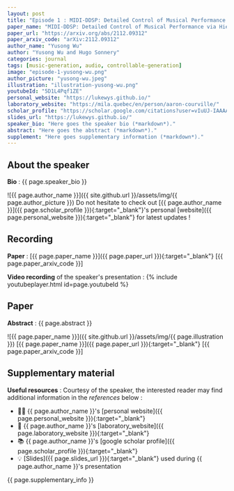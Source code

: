 ```yaml
---
layout: post
title: "Episode 1 : MIDI-DDSP: Detailed Control of Musical Performance via Hierarchical Modeling"
paper_name: "MIDI-DDSP: Detailed Control of Musical Performance via Hierarchical Modeling"
paper_url: "https://arxiv.org/abs/2112.09312"
paper_arxiv_code: "arXiv:2112.09312"
author_name: "Yusong Wu"
author: "Yusong Wu and Hugo Sonnery"
categories: journal
tags: [music-generation, audio, controllable-generation]
image: "episode-1-yusong-wu.png"
author_picture: "yusong-wu.jpeg"
illustration: "illustration-yusong-wu.png"
youtubeId: "5D1L4Pqf1ZE"
personal_website: "https://lukewys.github.io/"
laboratory_website: "https://mila.quebec/en/person/aaron-courville/"
scholar_profile: "https://scholar.google.com/citations?user=vIuUJ-IAAAAJ&hl=zh-CN"
slides_url: "https://lukewys.github.io/"
speaker_bio: "Here goes the speaker bio (*markdown*)."
abstract: "Here goes the abstract (*markdown*)."
supplement: "Here goes supplementary information (*markdown*)."
---
```


## About the speaker

**Bio** : {{ page.speaker_bio }}

![{{ page.author_name }}]({{ site.github.url }}/assets/img/{{ page.author_picture }}) Do not hesitate to check out [{{ page.author_name }}]({{ page.scholar_profile }}){:target="_blank"}'s personal [website]({{ page.personal_website }}){:target="_blank"} for latest updates !



## Recording

**Paper** : [{{ page.paper_name }}]({{ page.paper_url }}){:target="_blank"} [{{ page.paper_arxiv_code }}]

**Video recording** of the speaker's presentation :
{% include youtubeplayer.html id=page.youtubeId %}



## Paper

**Abstract** : {{ page.abstract }}

![{{ page.paper_name }}]({{ site.github.url }}/assets/img/{{ page.illustration }}) [{{ page.paper_name }}]({{ page.paper_url }}){:target="_blank"} [{{ page.paper_arxiv_code }}]



## Supplementary material

**Useful resources** : Courtesy of the speaker, the interested reader may find additional information in the *references* below :
* 🧑‍🔬 {{ page.author_name }}'s [personal website]({{ page.personal_website }}){:target="_blank"}
* 🏫 {{ page.author_name }}'s [laboratory_website]({{ page.laboratory_website }}){:target="_blank"}
* 📚 {{ page.author_name }}'s [google scholar profile]({{ page.scholar_profile }}){:target="_blank"}
* 💡 [Slides]({{ page.slides_url }}){:target="_blank"} used during {{ page.author_name }}'s presentation

{{ page.supplementary_info }}